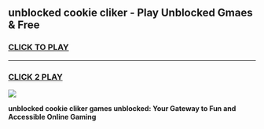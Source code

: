 
## unblocked cookie cliker - Play Unblocked Gmaes & Free
<h3>
<a href="https://news.freeplayer.one?title=unblocked_cookie_cliker&ref=16F">CLICK TO PLAY</a></h3>
<hr>

<h3>
<a href="https://news.freeplayer.one?title=unblocked_cookie_cliker&ref=16F">CLICK 2 PLAY</a>
  
</h3>

<a href="https://news.freeplayer.one?title=unblocked_cookie_cliker&ref=16F/"><img src="https://clearcache.store/games.png"></a>


**unblocked cookie cliker games unblocked: Your Gateway to Fun and Accessible Online Gaming**
